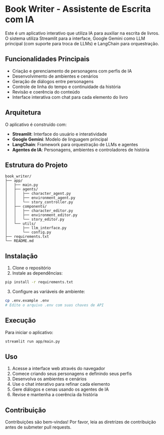 # Book Writer - Assistente de Escrita com IA

Este é um aplicativo interativo que utiliza IA para auxiliar na escrita de livros. O sistema utiliza Streamlit para a interface, Google Gemini como LLM principal (com suporte para troca de LLMs) e LangChain para orquestração.

## Funcionalidades Principais

- Criação e gerenciamento de personagens com perfis de IA
- Desenvolvimento de ambientes e cenários
- Geração de diálogos entre personagens
- Controle de linha do tempo e continuidade da história
- Revisão e coerência do conteúdo
- Interface interativa com chat para cada elemento do livro

## Arquitetura

O aplicativo é construído com:

- **Streamlit**: Interface do usuário e interatividade
- **Google Gemini**: Modelo de linguagem principal
- **LangChain**: Framework para orquestração de LLMs e agentes
- **Agentes de IA**: Personagens, ambientes e controladores de história

## Estrutura do Projeto

```
book_writer/
├── app/
│   ├── main.py
│   ├── agents/
│   │   ├── character_agent.py
│   │   ├── environment_agent.py
│   │   └── story_controller.py
│   ├── components/
│   │   ├── character_editor.py
│   │   ├── environment_editor.py
│   │   └── story_editor.py
│   └── utils/
│       ├── llm_interface.py
│       └── config.py
├── requirements.txt
└── README.md
```

## Instalação

1. Clone o repositório
2. Instale as dependências:
```bash
pip install -r requirements.txt
```
3. Configure as variáveis de ambiente:
```bash
cp .env.example .env
# Edite o arquivo .env com suas chaves de API
```

## Execução

Para iniciar o aplicativo:

```bash
streamlit run app/main.py
```

## Uso

1. Acesse a interface web através do navegador
2. Comece criando seus personagens e definindo seus perfis
3. Desenvolva os ambientes e cenários
4. Use o chat interativo para refinar cada elemento
5. Gere diálogos e cenas usando os agentes de IA
6. Revise e mantenha a coerência da história

## Contribuição

Contribuições são bem-vindas! Por favor, leia as diretrizes de contribuição antes de submeter pull requests. 